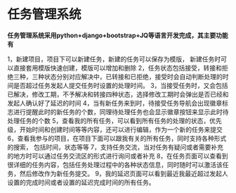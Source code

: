 # 任务管理系统

**任务管理系统采用python+django+bootstrap+JQ等语言开发完成，其主要功能有**

1，新建项目，项目下可以新建任务，新建的任务可以保存为模版， 新建任务时可以直接套用模版快速创建，模版可以增加和删除
2，任务状态包括接受，转接和拒绝三种，三种状态分别对应解决中，已转接和已拒绝，接受时会自动判断处理的时间是否超过任务发起人提交任务时设置的处理时间。
3，当接受任务时，又会包括已解决，修改工期，不予解决和转接四种状态，选择修改工期时会弹出是否已经和发起人确认好了延迟的时间
4，当有新任务来到时，待接受任务导航会出现徽章标志进行提醒此时的新任务的个数，同理待处理任务也会显示徽章按钮来显示此时待处理任务的个数
5，查看我的所有任务，可以看到所有任务的处理的状态，优先级，开始时间和创建时间等等内容，还可以进行编辑，作为一个新的任务来提交
6，查看我参与的项目，在项目下面可以跟我有关的所有任务，同时支持各种形式的搜索， 包括时间，状态等等
7，支持任务交流，当对任务有疑问或者需要补充的地方时可以通过任务交流区的形式进行询问或者补充
8，在任务页面可以查看到很详细的任务内容，包括任务处理过程中的各种状态信息，同时随时可以激活该任务，然后修改作为新任务提交。
9，我的延迟页面可以看到最近我最近超过发起人设置的完成时间或者设置的延迟完成时间的所有任务。
